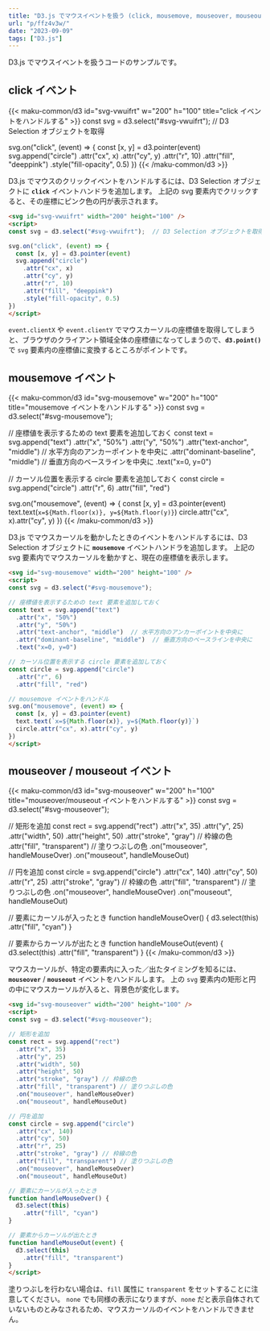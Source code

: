 ```yaml
---
title: "D3.js でマウスイベントを扱う (click, mousemove, mouseover, mouseout)"
url: "p/ffz4v3w/"
date: "2023-09-09"
tags: ["D3.js"]
---
```


D3.js でマウスイベントを扱うコードのサンプルです。


click イベント
----

{{< maku-common/d3 id="svg-vwuifrt" w="200" h="100" title="click イベントをハンドルする" >}}
const svg = d3.select("#svg-vwuifrt");  // D3 Selection オブジェクトを取得

svg.on("click", (event) => {
  const [x, y] = d3.pointer(event)
  svg.append("circle")
    .attr("cx", x)
    .attr("cy", y)
    .attr("r", 10)
    .attr("fill", "deeppink")
    .style("fill-opacity", 0.5)
})
{{< /maku-common/d3 >}}

D3.js でマウスのクリックイベントをハンドルするには、D3 Selection オブジェクトに __`click`__ イベントハンドラを追加します。
上記の svg 要素内でクリックすると、その座標にピンク色の円が表示されます。

```html
<svg id="svg-vwuifrt" width="200" height="100" />
<script>
const svg = d3.select("#svg-vwuifrt");  // D3 Selection オブジェクトを取得

svg.on("click", (event) => {
  const [x, y] = d3.pointer(event)
  svg.append("circle")
    .attr("cx", x)
    .attr("cy", y)
    .attr("r", 10)
    .attr("fill", "deeppink")
    .style("fill-opacity", 0.5)
})
</script>
```

`event.clientX` や `event.clientY` でマウスカーソルの座標値を取得してしまうと、ブラウザのクライアント領域全体の座標値になってしまうので、__`d3.point()`__ で `svg` 要素内の座標値に変換するところがポイントです。


mousemove イベント
----

{{< maku-common/d3 id="svg-mousemove" w="200" h="100" title="mousemove イベントをハンドルする" >}}
const svg = d3.select("#svg-mousemove");

// 座標値を表示するための text 要素を追加しておく
const text = svg.append("text")
  .attr("x", "50%")
  .attr("y", "50%")
  .attr("text-anchor", "middle")  // 水平方向のアンカーポイントを中央に
  .attr("dominant-baseline", "middle")  // 垂直方向のベースラインを中央に
  .text("x=0, y=0")

// カーソル位置を表示する circle 要素を追加しておく
const circle = svg.append("circle")
  .attr("r", 6)
  .attr("fill", "red")

svg.on("mousemove", (event) => {
  const [x, y] = d3.pointer(event)
  text.text(`x=${Math.floor(x)}, y=${Math.floor(y)}`)
  circle.attr("cx", x).attr("cy", y)
})
{{< /maku-common/d3 >}}

D3.js でマウスカーソルを動かしたときのイベントをハンドルするには、D3 Selection オブジェクトに __`mousemove`__ イベントハンドラを追加します。
上記の svg 要素内でマウスカーソルを動かすと、現在の座標値を表示します。

```html
<svg id="svg-mousemove" width="200" height="100" />
<script>
const svg = d3.select("#svg-mousemove");

// 座標値を表示するための text 要素を追加しておく
const text = svg.append("text")
  .attr("x", "50%")
  .attr("y", "50%")
  .attr("text-anchor", "middle")  // 水平方向のアンカーポイントを中央に
  .attr("dominant-baseline", "middle")  // 垂直方向のベースラインを中央に
  .text("x=0, y=0")

// カーソル位置を表示する circle 要素を追加しておく
const circle = svg.append("circle")
  .attr("r", 6)
  .attr("fill", "red")

// mousemove イベントをハンドル
svg.on("mousemove", (event) => {
  const [x, y] = d3.pointer(event)
  text.text(`x=${Math.floor(x)}, y=${Math.floor(y)}`)
  circle.attr("cx", x).attr("cy", y)
})
</script>
```


mouseover / mouseout イベント
----

{{< maku-common/d3 id="svg-mouseover" w="200" h="100" title="mouseover/mouseout イベントをハンドルする" >}}
const svg = d3.select("#svg-mouseover");

// 矩形を追加
const rect = svg.append("rect")
  .attr("x", 35)
  .attr("y", 25)
  .attr("width", 50)
  .attr("height", 50)
  .attr("stroke", "gray") // 枠線の色
  .attr("fill", "transparent") // 塗りつぶしの色
  .on("mouseover", handleMouseOver)
  .on("mouseout", handleMouseOut)

// 円を追加
const circle = svg.append("circle")
  .attr("cx", 140)
  .attr("cy", 50)
  .attr("r", 25)
  .attr("stroke", "gray") // 枠線の色
  .attr("fill", "transparent") // 塗りつぶしの色
  .on("mouseover", handleMouseOver)
  .on("mouseout", handleMouseOut)

// 要素にカーソルが入ったとき
function handleMouseOver() {
  d3.select(this)
    .attr("fill", "cyan")
}

// 要素からカーソルが出たとき
function handleMouseOut(event) {
  d3.select(this)
    .attr("fill", "transparent")
}
{{< /maku-common/d3 >}}

マウスカーソルが、特定の要素内に入った／出たタイミングを知るには、__`mouseover`__ / __`mouseout`__ イベントをハンドルします。
上の `svg` 要素内の矩形と円の中にマウスカーソルが入ると、背景色が変化します。

```html
<svg id="svg-mouseover" width="200" height="100" />
<script>
const svg = d3.select("#svg-mouseover");

// 矩形を追加
const rect = svg.append("rect")
  .attr("x", 35)
  .attr("y", 25)
  .attr("width", 50)
  .attr("height", 50)
  .attr("stroke", "gray") // 枠線の色
  .attr("fill", "transparent") // 塗りつぶしの色
  .on("mouseover", handleMouseOver)
  .on("mouseout", handleMouseOut)

// 円を追加
const circle = svg.append("circle")
  .attr("cx", 140)
  .attr("cy", 50)
  .attr("r", 25)
  .attr("stroke", "gray") // 枠線の色
  .attr("fill", "transparent") // 塗りつぶしの色
  .on("mouseover", handleMouseOver)
  .on("mouseout", handleMouseOut)

// 要素にカーソルが入ったとき
function handleMouseOver() {
  d3.select(this)
    .attr("fill", "cyan")
}

// 要素からカーソルが出たとき
function handleMouseOut(event) {
  d3.select(this)
    .attr("fill", "transparent")
}
</script>
```

塗りつぶしを行わない場合は、`fill` 属性に `transparent` をセットすることに注意してください。
`none` でも同様の表示になりますが、`none` だと表示自体されていないものとみなされるため、マウスカーソルのイベントをハンドルできません。

